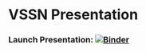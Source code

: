 # VSSN Presentation

### Launch Presentation: [![Binder](http://mybinder.org/badge_logo.svg)](https://mybinder.org/v2/gh/DiarmuidM/vssn-2020-pres/master)<br>